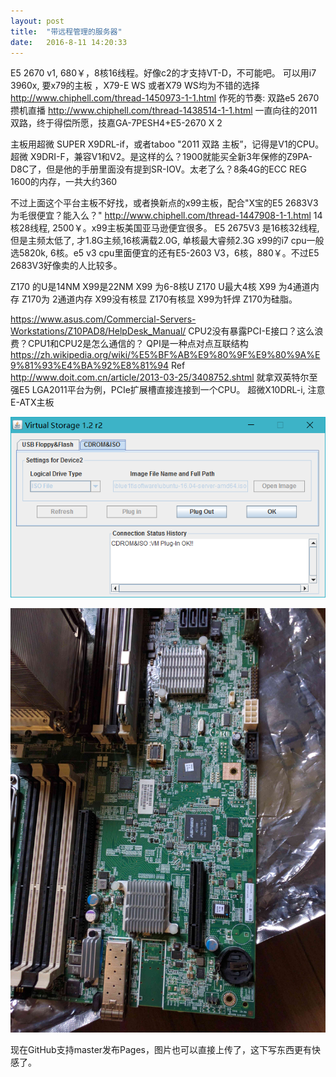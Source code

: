 ```yaml
---
layout: post
title:  "带远程管理的服务器"
date:   2016-8-11 14:20:33
---
```


E5 2670 v1, 680￥，8核16线程。好像c2的才支持VT-D，不可能吧。
可以用i7 3960x, 要x79的主板 ，X79-E WS 或者X79 WS均为不错的选择
http://www.chiphell.com/thread-1450973-1-1.html  作死的节奏: 双路e5 2670攒机直播
http://www.chiphell.com/thread-1438514-1-1.html  一直向往的2011双路，终于得偿所愿，技嘉GA-7PESH4+E5-2670 X 2

主板用超微 SUPER X9DRL-if，或者taboo "2011 双路 主板”，记得是V1的CPU。
超微 X9DRI-F，兼容V1和V2。是这样的么？1900就能买全新3年保修的Z9PA-D8C了，但是他的手册里面没有提到SR-IOV。太老了么？8条4G的ECC REG 1600的内存，一共大约360

不过上面这个平台主板不好找，或者换新点的x99主板，配合"X宝的E5 2683V3为毛很便宜？能入么？" http://www.chiphell.com/thread-1447908-1-1.html 14核28线程, 2500￥。x99主板美国亚马逊便宜很多。
E5 2675V3 是16核32线程, 但是主频太低了, 才1.8G主频,16核满载2.0G, 单核最大睿频2.3G
x99的i7 cpu一般选5820k, 6核。e5 v3 cpu里面便宜的还有E5-2603 V3，6核，880￥。不过E5 2683V3好像卖的人比较多。

Z170 的U是14NM X99是22NM X99 为6-8核U Z170 U最大4核 X99 为4通道内存 Z170为 2通道内存 X99没有核显 Z170有核显 X99为钎焊 Z170为硅脂。

https://www.asus.com/Commercial-Servers-Workstations/Z10PAD8/HelpDesk_Manual/
CPU2没有暴露PCI-E接口？这么浪费？CPU1和CPU2是怎么通信的？
QPI是一种点对点互联结构 https://zh.wikipedia.org/wiki/%E5%BF%AB%E9%80%9F%E9%80%9A%E9%81%93%E4%BA%92%E8%81%94
Ref http://www.doit.com.cn/article/2013-03-25/3408752.shtml 就拿双英特尔至强E5 LGA2011平台为例，PCIe扩展槽直接连接到一个CPU。
超微X10DRL-i, 注意E-ATX主板

![bmc-storage](/images/2016/bmc-storage.png)

![ttower-machine](/images/2016/ttower-machine.jpg)

现在GitHub支持master发布Pages，图片也可以直接上传了，这下写东西更有快感了。
